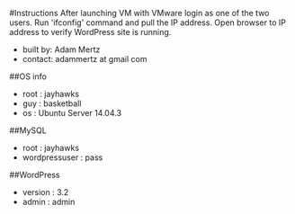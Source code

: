#Instructions
After launching VM with VMware login as one of the two users. Run 'ifconfig' command and pull the IP address. Open browser to IP address to verify WordPress site is running.

- built by: Adam Mertz
- contact: adammertz at gmail com

##OS info
- root : jayhawks
- guy : basketball
- os  : Ubuntu Server 14.04.3

##MySQL
- root  : jayhawks
- wordpressuser : pass

##WordPress
- version : 3.2
- admin : admin
